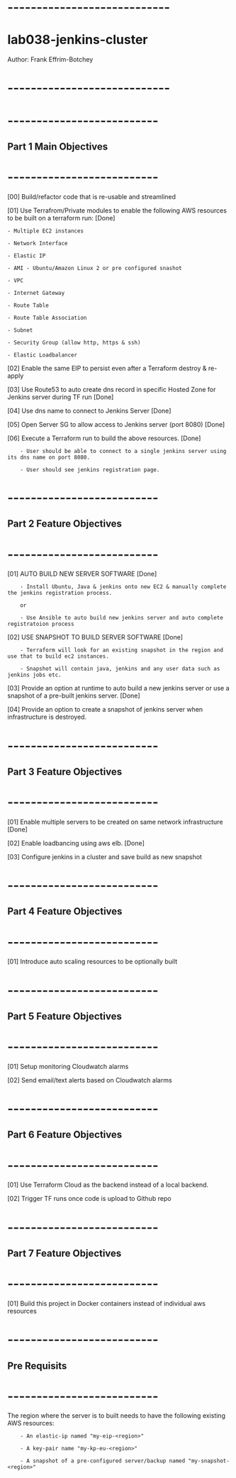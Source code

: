 # ----------------------------
# lab038-jenkins-cluster
Author: Frank Effrim-Botchey
# ----------------------------


# --------------------------
## Part 1 Main Objectives
# --------------------------
[00] Build/refactor code that is re-usable and streamlined

[01] Use Terrafrom/Private modules to enable the following AWS resources to be built on a terraform run: [Done]

    - Multiple EC2 instances 

    - Network Interface 

    - Elastic IP 

    - AMI - Ubuntu/Amazon Linux 2 or pre configured snashot

    - VPC 

    - Internet Gateway

    - Route Table

    - Route Table Association

    - Subnet

    - Security Group (allow http, https & ssh)

    - Elastic Loadbalancer

[02] Enable the same EIP to persist even after a Terraform destroy & re-apply 

[03] Use Route53 to auto create dns record in specific Hosted Zone for Jenkins server during TF run [Done]

[04] Use dns name to connect to Jenkins Server [Done]

[05] Open Server SG to allow access to Jenkins server (port 8080) [Done]

[06] Execute a Terraform run to build the above resources.  [Done]

        - User should be able to connect to a single jenkins server using its dns name on port 8080.  

        - User should see jenkins registration page.


# --------------------------
## Part 2 Feature Objectives
# --------------------------

[01] AUTO BUILD NEW SERVER SOFTWARE [Done]

        - Install Ubuntu, Java & jenkins onto new EC2 & manually complete the jenkins registration process.

        or

        - Use Ansible to auto build new jenkins server and auto complete registratoion process

[02] USE SNAPSHOT TO BUILD SERVER SOFTWARE [Done]

        - Terraform will look for an existing snapshot in the region and use that to build ec2 instances.
        
        - Snapshot will contain java, jenkins and any user data such as jenkins jobs etc.

[03] Provide an option at runtime to auto build a new jenkins server or use a snapshot of a pre-built jenkins server. [Done]

[04] Provide an option to create a snapshot of jenkins server when infrastructure is destroyed.


# --------------------------
## Part 3 Feature Objectives
# --------------------------

[01] Enable multiple servers to be created on same network infrastructure [Done]

[02] Enable loadbancing using aws elb. [Done]

[03] Configure jenkins in a cluster and save build as new snapshot


# --------------------------
## Part 4 Feature Objectives
# --------------------------

[01] Introduce auto scaling resources to be optionally built


# --------------------------
## Part 5 Feature Objectives
# --------------------------

[01] Setup monitoring Cloudwatch alarms

[02] Send email/text alerts based on Cloudwatch alarms

# --------------------------
## Part 6 Feature Objectives
# --------------------------

[01] Use Terraform Cloud as the backend instead of a local backend. 

[02] Trigger TF runs once code is upload to Github repo



# --------------------------
## Part 7 Feature Objectives
# --------------------------

[01] Build this project in Docker containers instead of individual aws resources



# --------------------------
## Pre Requisits
# --------------------------

The region where the server is to built needs to have the following existing AWS resources:

        - An elastic-ip named "my-eip-<region>"

        - A key-pair name "my-kp-eu-<region>"

        - A snapshot of a pre-configured server/backup named "my-snapshot-<region>"  

